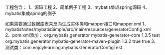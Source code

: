 工程包含：
1、源码工程
2、简单例子工程
3、mybatis集成spring源码
4、mybatis集成spring的例子

如果需要通过数据库表来反向生成实体类和mapper接口和mapper.xml
1、mybatisNotes/mybatisSimple/src/main/resources/generatorConfig.xml  
2、pom.xml添加：
        <dependency>
            <groupId>org.mybatis.generator</groupId>
            <artifactId>mybatis-generator-core</artifactId>
            <version>1.3.5</version>
            <scope>test</scope>
        </dependency>
			<plugin>
				<groupId>org.mybatis.generator</groupId>
				<artifactId>mybatis-generator-maven-plugin</artifactId>
				<version>1.3.2</version>
				<configuration>
					<verbose>true</verbose>
					<overwrite>true</overwrite>
				</configuration>
			</plugin>
3、测试类：com.enjoylearning.mybatis.GeneratorConfigTest